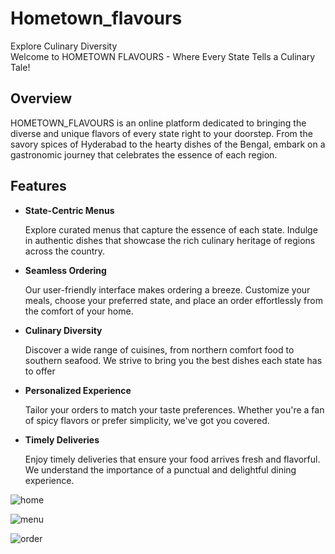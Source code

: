 # Hometown_flavours
Explore Culinary Diversity
<br>
Welcome to HOMETOWN FLAVOURS - Where Every State Tells a Culinary Tale!

## Overview

HOMETOWN_FLAVOURS is an online platform dedicated to bringing the diverse and unique flavors of every state right to your doorstep. From the savory spices of Hyderabad to the hearty dishes of the Bengal, embark on a gastronomic journey that celebrates the essence of each region.

## Features

- **State-Centric Menus**
 
  Explore curated menus that capture the essence of each state. Indulge in authentic dishes that showcase the rich culinary heritage of regions across the country.

- **Seamless Ordering**

   Our user-friendly interface makes ordering a breeze. Customize your meals, choose your preferred state, and place an order effortlessly from the comfort of your home.

- **Culinary Diversity**

   Discover a wide range of cuisines, from northern comfort food to southern seafood. We strive to bring you the best dishes each state has to offer

- **Personalized Experience**

   Tailor your orders to match your taste preferences. Whether you're a fan of spicy flavors or prefer simplicity, we've got you covered.

 - **Timely Deliveries**

   Enjoy timely deliveries that ensure your food arrives fresh and flavorful. We understand the importance of a punctual and delightful dining experience.

![home](https://github.com/padalasuraj/Hometown_flavours/assets/108484886/7e4af134-e4b3-4492-8d51-e3c145991993)



![menu](https://github.com/padalasuraj/Hometown_flavours/assets/108484886/4705be80-8520-421c-afc8-fd79265dc0d7)



![order](https://github.com/padalasuraj/Hometown_flavours/assets/108484886/11d03ec3-1a1e-4612-bf19-0920ba1cda01)

